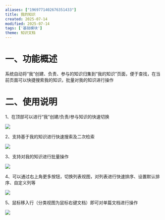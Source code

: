 ```yaml
---
aliases: ["1969771402676351433"]
title: 我的知识
created: 2025-07-14
modified: 2025-07-14
tags: ['基础模块']
theme: 知识文档
---
```


# 一、**功能概述**

系统自动将“我”创建、负责、参与的知识归集到“我的知识”页面，便于查找，在当前页面可以快捷搜索我的知识，批量对我的知识进行操作

# 二、**使用说明**

1、在顶部可以进行“我”创建/负责/参与知识的快速切换

![](9f974c24ce894af8dd5a2ce3b40e4c17.jpg)

2、支持基于我的知识进行快速搜索及二次检索

![](da2f41520c5a9d9832db3b172b3bf5fb.jpg)

3、支持对我的知识进行批量操作

![](fb22b1e93c69d0100c2b95cc57384027.jpg)

4、可以通过右上角更多按钮，切换列表视图，对列表进行快速排序、设置默认排序、自定义列等

![](f6f67f024cc09380ed405cbda04859f1.jpg)

5、鼠标移入行（分类视图为鼠标右键文档）即可对单篇文档进行操作

![](62053e6cdd937a548753c19d519b3e9f.jpg)